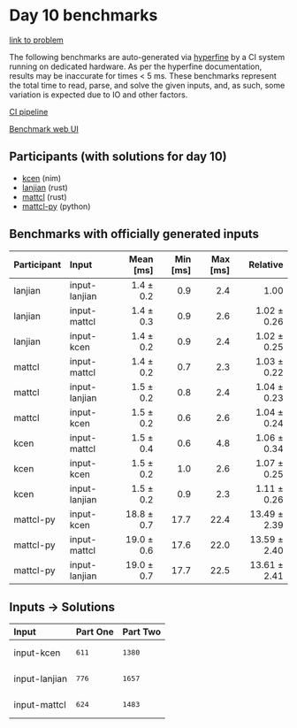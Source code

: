 # Day 10 benchmarks

[link to problem](https://adventofcode.com/2024/day/10)

The following benchmarks are auto-generated via
[hyperfine](https://github.com/sharkdp/hyperfine) by a CI system running on
dedicated hardware. As per the hyperfine documentation, results may be
inaccurate for times < 5 ms. These benchmarks represent the total time to read,
parse, and solve the given inputs, and, as such, some variation is expected due
to IO and other factors.

[CI pipeline](http://ci.papercode.net:8080/teams/main/pipelines/aoc2024)

[Benchmark web UI](https://aoc.ancalagon.black)


## Participants (with solutions for day 10)

- [kcen](https://github.com/kcen/aoc2024) (nim)
- [lanjian](https://github.com/lanjian/aoc-2024) (rust)
- [mattcl](https://github.com/mattcl/aoc2024) (rust)
- [mattcl-py](https://github.com/mattcl/aoc2024-py) (python)


## Benchmarks with officially generated inputs

| Participant | Input | Mean [ms] | Min [ms] | Max [ms] | Relative |
|:---|:---|---:|---:|---:|---:|
| lanjian | input-lanjian | 1.4 ± 0.2 | 0.9 | 2.4 | 1.00 |
| lanjian | input-mattcl | 1.4 ± 0.3 | 0.9 | 2.6 | 1.02 ± 0.26 |
| lanjian | input-kcen | 1.4 ± 0.2 | 0.9 | 2.4 | 1.02 ± 0.25 |
| mattcl | input-mattcl | 1.4 ± 0.2 | 0.7 | 2.3 | 1.03 ± 0.22 |
| mattcl | input-lanjian | 1.5 ± 0.2 | 0.8 | 2.4 | 1.04 ± 0.23 |
| mattcl | input-kcen | 1.5 ± 0.2 | 0.6 | 2.6 | 1.04 ± 0.24 |
| kcen | input-mattcl | 1.5 ± 0.4 | 0.6 | 4.8 | 1.06 ± 0.34 |
| kcen | input-kcen | 1.5 ± 0.2 | 1.0 | 2.6 | 1.07 ± 0.25 |
| kcen | input-lanjian | 1.5 ± 0.2 | 0.9 | 2.3 | 1.11 ± 0.26 |
| mattcl-py | input-kcen | 18.8 ± 0.7 | 17.7 | 22.4 | 13.49 ± 2.39 |
| mattcl-py | input-mattcl | 19.0 ± 0.6 | 17.6 | 22.0 | 13.59 ± 2.40 |
| mattcl-py | input-lanjian | 19.0 ± 0.7 | 17.7 | 22.5 | 13.61 ± 2.41 |


## Inputs -> Solutions

| Input | Part One | Part Two |
|:---|:---|:---|
|input-kcen|<pre>611</pre>|<pre>1380</pre>|
|input-lanjian|<pre>776</pre>|<pre>1657</pre>|
|input-mattcl|<pre>624</pre>|<pre>1483</pre>|